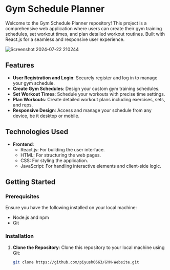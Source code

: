 # Gym Schedule Planner

Welcome to the Gym Schedule Planner repository! This project is a comprehensive web application where users can create their gym training schedules, set workout times, and plan detailed workout routines. Built with React.js for a seamless and responsive user experience.

![Screenshot 2024-07-22 210244](https://github.com/user-attachments/assets/8c4538ae-ce8c-4651-8e60-575d74b7de18)

## Features

- **User Registration and Login**: Securely register and log in to manage your gym schedule.
- **Create Gym Schedules**: Design your custom gym training schedules.
- **Set Workout Times**: Schedule your workouts with precise time settings.
- **Plan Workouts**: Create detailed workout plans including exercises, sets, and reps.
- **Responsive Design**: Access and manage your schedule from any device, be it desktop or mobile.

## Technologies Used

- **Frontend**: 
  - React.js: For building the user interface.
  - HTML: For structuring the web pages.
  - CSS: For styling the application.
  - JavaScript: For handling interactive elements and client-side logic.

## Getting Started

### Prerequisites

Ensure you have the following installed on your local machine:
- Node.js and npm
- Git

### Installation

1. **Clone the Repository**: Clone this repository to your local machine using Git:
   ```bash
   git clone https://github.com/piyush0663/GYM-Website.git

